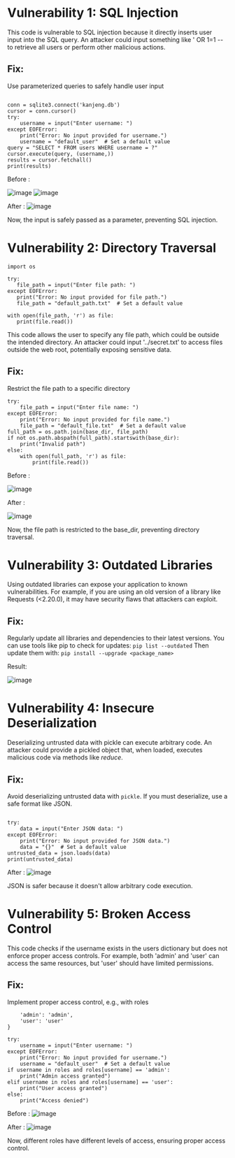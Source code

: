 # Vulnerability 1: SQL Injection
 
This code is vulnerable to SQL injection because it directly inserts user input into the SQL query.
An attacker could input something like ' OR 1=1 -- to retrieve all users or perform other malicious actions.
 
## Fix:
Use parameterized queries to safely handle user input
```import sqlite3

conn = sqlite3.connect('kanjeng.db')
cursor = conn.cursor()
try:
    username = input("Enter username: ")
except EOFError:
    print("Error: No input provided for username.")
    username = "default_user"  # Set a default value
query = "SELECT * FROM users WHERE username = ?"
cursor.execute(query, (username,))
results = cursor.fetchall()
print(results)

```

Before :

![image](https://github.com/user-attachments/assets/42602f73-c9ce-4f2b-85b3-3f5abb954765)
![image](https://github.com/user-attachments/assets/76e7b7ee-56b2-4e26-b146-9c3922cdfa53)


After :
![image](https://github.com/user-attachments/assets/358b6d2f-72dd-4315-b750-c6819db3a118)


Now, the input is safely passed as a parameter, preventing SQL injection.
 
# Vulnerability 2: Directory Traversal

 ```
import os

try:
    file_path = input("Enter file path: ")
except EOFError:
    print("Error: No input provided for file path.")
    file_path = "default_path.txt"  # Set a default value

with open(file_path, 'r') as file:
    print(file.read())
```
 This code allows the user to specify any file path, which could be outside the intended directory.
 An attacker could input '../secret.txt' to access files outside the web root, potentially exposing sensitive data.
 
## Fix:
Restrict the file path to a specific directory
```base_dir = '/path/to/safe/directory'
try:
    file_path = input("Enter file name: ")
except EOFError:
    print("Error: No input provided for file name.")
    file_path = "default_file.txt"  # Set a default value
full_path = os.path.join(base_dir, file_path)
if not os.path.abspath(full_path).startswith(base_dir):
    print("Invalid path")
else:
    with open(full_path, 'r') as file:
        print(file.read())
```

Before :

![image](https://github.com/user-attachments/assets/cae4a123-2bfb-4d45-bfa1-e0422b4d29ab)

After :

![image](https://github.com/user-attachments/assets/b53091d8-2e9c-4caa-8ec9-a534a924abcf)

Now, the file path is restricted to the base_dir, preventing directory traversal.
 
# Vulnerability 3: Outdated Libraries
Using outdated libraries can expose your application to known vulnerabilities.
For example, if you are using an old version of a library like Requests (<2.20.0), it may have security flaws that attackers can exploit.
 
## Fix:
Regularly update all libraries and dependencies to their latest versions.
You can use tools like pip to check for updates:
```pip list --outdated```
Then update them with:
```pip install --upgrade <package_name>```

Result:

![image](https://github.com/user-attachments/assets/52450e3c-5911-4ebc-88d5-1f219271bc3e)

 
# Vulnerability 4: Insecure Deserialization
Deserializing untrusted data with pickle can execute arbitrary code.
An attacker could provide a pickled object that, when loaded, executes malicious code via methods like _reduce_.
 
## Fix:
Avoid deserializing untrusted data with `pickle`.
If you must deserialize, use a safe format like JSON.
```import json
 
try:
    data = input("Enter JSON data: ")
except EOFError:
    print("Error: No input provided for JSON data.")
    data = "{}"  # Set a default value
untrusted_data = json.loads(data)
print(untrusted_data)
```

After :
![image](https://github.com/user-attachments/assets/3ab5ed0f-d171-4246-87a9-d671a14db436)

JSON is safer because it doesn't allow arbitrary code execution.
 
# Vulnerability 5: Broken Access Control
 
This code checks if the username exists in the users dictionary but does not enforce proper access controls.
For example, both 'admin' and 'user' can access the same resources, but 'user' should have limited permissions.
 
## Fix:
 
Implement proper access control, e.g., with roles
 
```roles = {
    'admin': 'admin',
    'user': 'user'
}
 
try:
    username = input("Enter username: ")
except EOFError:
    print("Error: No input provided for username.")
    username = "default_user"  # Set a default value
if username in roles and roles[username] == 'admin':
    print("Admin access granted")
elif username in roles and roles[username] == 'user':
    print("User access granted")
else:
    print("Access denied")
```
 Before :
 ![image](https://github.com/user-attachments/assets/8f290aef-967d-407e-9299-6a1600c2a220)

 After :
 ![image](https://github.com/user-attachments/assets/1cd2b74e-fd52-47aa-bbb8-597f83360f2e)


Now, different roles have different levels of access, ensuring proper access control.
